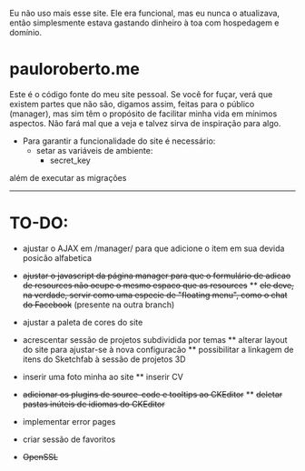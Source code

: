 Eu não uso mais esse site. Ele era funcional, mas eu nunca o atualizava, então simplesmente estava gastando dinheiro à toa com hospedagem e domínio.

# pauloroberto.me
Este é o código fonte do meu site pessoal. Se você for fuçar, verá que existem partes que não são, digamos assim, feitas para o público (manager), mas sim têm o propósito de facilitar minha vida em mínimos aspectos. Não fará mal que a veja e talvez sirva de inspiração para algo.

* Para garantir a funcionalidade do site é necessário:
	* setar as variáveis de ambiente:
		* secret_key

além de executar as migrações

---

# TO-DO:

* ajustar o AJAX em /manager/ para que adicione o item em sua devida posicão alfabetica
* ~~ajustar o javascript da página manager para que o formulário de adicao de resources não ocupe o mesmo espaco que as resources~~
  ** ~~ele deve, na verdade, servir como uma especie de "floating menu", como o chat do Facebook~~ (presente na outra branch)

* ajustar a paleta de cores do site
* acrescentar sessão de projetos subdividida por temas
  ** alterar layout do site para ajustar-se à nova configuracão
  ** possibilitar a linkagem de itens do Sketchfab à sessão de projetos 3D
* inserir uma foto minha ao site
  ** inserir CV 
* ~~adicionar os plugins de source-code e tooltips ao CKEditor~~
  ** ~~deletar pastas inúteis de idiomas do CKEditor~~

* implementar error pages
* criar sessão de favoritos
* ~~OpenSSL~~
